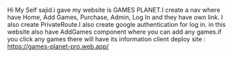 Hi My Self sajid.i gave my website is GAMES PLANET.I create a nav where have 
Home,
Add Games,
Purchase,
Admin,
Log In
and they have own link.
I also create PrivateRoute.I also create google authentication for log in.
in this website also have AddGames component where you can add any games.if you click any games there will have its information
client deploy site : https://games-planet-pro.web.app/
